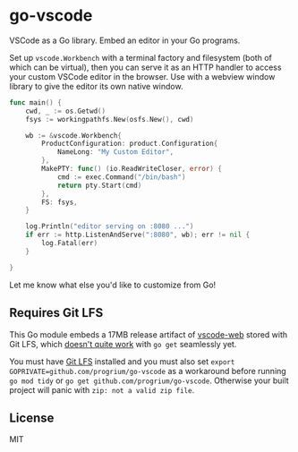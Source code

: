 # go-vscode

VSCode as a Go library. Embed an editor in your Go programs.

Set up `vscode.Workbench` with a terminal factory and filesystem (both of which can be virtual), then you can serve it as an HTTP handler to access your custom VSCode editor in the browser. Use with a webview window library to give the editor its own native window.

```go
func main() {
	cwd, _ := os.Getwd()
	fsys := workingpathfs.New(osfs.New(), cwd)

	wb := &vscode.Workbench{
		ProductConfiguration: product.Configuration{
			NameLong: "My Custom Editor",
		},
		MakePTY: func() (io.ReadWriteCloser, error) {
			cmd := exec.Command("/bin/bash")
			return pty.Start(cmd)
		},
		FS: fsys,
	}

	log.Println("editor serving on :8080 ...")
	if err := http.ListenAndServe(":8080", wb); err != nil {
		log.Fatal(err)
	}

}

```

Let me know what else you'd like to customize from Go!

## Requires Git LFS

This Go module embeds a 17MB release artifact of [vscode-web](https://github.com/progrium/vscode-web) stored with Git LFS, which [doesn't quite work](https://github.com/golang/go/issues/47308) with `go get` seamlessly yet. 

You must have [Git LFS](https://git-lfs.com/) installed and you must also set `export GOPRIVATE=github.com/progrium/go-vscode` as a workaround before running `go mod tidy` or `go get github.com/progrium/go-vscode`. Otherwise your built project will panic with `zip: not a valid zip file`.

## License

MIT
